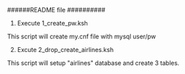 ######README file ##########

1. Execute 1_create_pw.ksh

This script will create my.cnf file with mysql user/pw

2. Excute 2_drop_create_airlines.ksh

This script will setup "airlines" database and create 3 tables.
